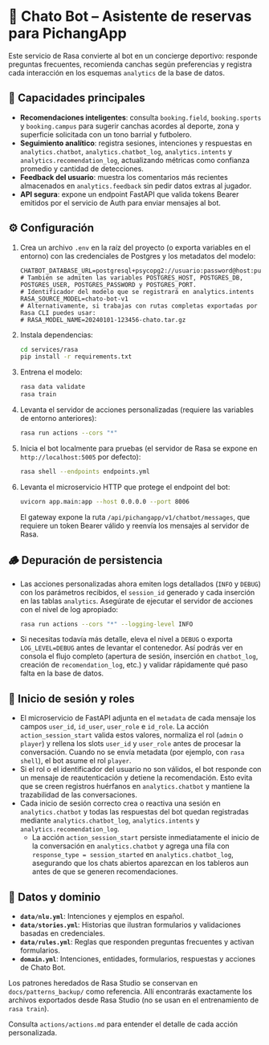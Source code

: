 # 🤖 Chato Bot – Asistente de reservas para PichangApp

Este servicio de Rasa convierte al bot en un concierge deportivo: responde preguntas frecuentes, recomienda canchas según preferencias y registra cada interacción en los esquemas `analytics` de la base de datos.

## 🚀 Capacidades principales
- **Recomendaciones inteligentes**: consulta `booking.field`, `booking.sports` y `booking.campus` para sugerir canchas acordes al deporte, zona y superficie solicitada con un tono barrial y futbolero.
- **Seguimiento analítico**: registra sesiones, intenciones y respuestas en `analytics.chatbot`, `analytics.chatbot_log`, `analytics.intents` y `analytics.recomendation_log`, actualizando métricas como confianza promedio y cantidad de detecciones.
- **Feedback del usuario**: muestra los comentarios más recientes almacenados en `analytics.feedback` sin pedir datos extras al jugador.
- **API segura**: expone un endpoint FastAPI que valida tokens Bearer emitidos por el servicio de Auth para enviar mensajes al bot.

## ⚙️ Configuración

1. Crea un archivo `.env` en la raíz del proyecto (o exporta variables en el entorno) con las credenciales de Postgres y los metadatos del modelo:
   ```env
   CHATBOT_DATABASE_URL=postgresql+psycopg2://usuario:password@host:puerto/pichangapp
   # También se admiten las variables POSTGRES_HOST, POSTGRES_DB, POSTGRES_USER, POSTGRES_PASSWORD y POSTGRES_PORT.
   # Identificador del modelo que se registrará en analytics.intents
   RASA_SOURCE_MODEL=chato-bot-v1
   # Alternativamente, si trabajas con rutas completas exportadas por Rasa CLI puedes usar:
   # RASA_MODEL_NAME=20240101-123456-chato.tar.gz
   ```
2. Instala dependencias:
   ```bash
   cd services/rasa
   pip install -r requirements.txt
   ```
3. Entrena el modelo:
   ```bash
   rasa data validate
   rasa train
   ```
4. Levanta el servidor de acciones personalizadas (requiere las variables de entorno anteriores):
   ```bash
   rasa run actions --cors "*"
   ```
5. Inicia el bot localmente para pruebas (el servidor de Rasa se expone en `http://localhost:5005` por defecto):
   ```bash
   rasa shell --endpoints endpoints.yml
   ```
6. Levanta el microservicio HTTP que protege el endpoint del bot:

   ```bash
   uvicorn app.main:app --host 0.0.0.0 --port 8006
   ```

   El gateway expone la ruta `/api/pichangapp/v1/chatbot/messages`, que requiere un token Bearer válido y reenvía los mensajes al servidor de Rasa.

## 🪵 Depuración de persistencia

- Las acciones personalizadas ahora emiten logs detallados (`INFO` y `DEBUG`) con los parámetros recibidos, el `session_id` generado y cada inserción en las tablas `analytics`. Asegúrate de ejecutar el servidor de acciones con el nivel de log apropiado:
  ```bash
  rasa run actions --cors "*" --logging-level INFO
  ```
- Si necesitas todavía más detalle, eleva el nivel a `DEBUG` o exporta `LOG_LEVEL=DEBUG` antes de levantar el contenedor. Así podrás ver en consola el flujo completo (apertura de sesión, inserción en `chatbot_log`, creación de `recomendation_log`, etc.) y validar rápidamente qué paso falta en la base de datos.

## 🔐 Inicio de sesión y roles

- El microservicio de FastAPI adjunta en el `metadata` de cada mensaje los campos `user_id`, `id_user`, `user_role` e `id_role`. La acción `action_session_start` valida estos valores, normaliza el rol (`admin` o `player`) y rellena los slots `user_id` y `user_role` antes de procesar la conversación. Cuando no se envía metadata (por ejemplo, con `rasa shell`), el bot asume el rol `player`.
- Si el rol o el identificador del usuario no son válidos, el bot responde con un mensaje de reautenticación y detiene la recomendación. Esto evita que se creen registros huérfanos en `analytics.chatbot` y mantiene la trazabilidad de las conversaciones.
- Cada inicio de sesión correcto crea o reactiva una sesión en `analytics.chatbot` y todas las respuestas del bot quedan registradas mediante `analytics.chatbot_log`, `analytics.intents` y `analytics.recomendation_log`.
  - La acción `action_session_start` persiste inmediatamente el inicio de la conversación en `analytics.chatbot` y agrega una fila con `response_type = session_started` en `analytics.chatbot_log`, asegurando que los chats abiertos aparezcan en los tableros aun antes de que se generen recomendaciones.

## 🧪 Datos y dominio

- **`data/nlu.yml`**: Intenciones y ejemplos en español.
- **`data/stories.yml`**: Historias que ilustran formularios y validaciones basadas en credenciales.
- **`data/rules.yml`**: Reglas que responden preguntas frecuentes y activan formularios.
- **`domain.yml`**: Intenciones, entidades, formularios, respuestas y acciones de Chato Bot.

Los patrones heredados de Rasa Studio se conservan en `docs/patterns_backup/` como referencia. Allí encontrarás exactamente los archivos exportados desde Rasa Studio (no se usan en el entrenamiento de `rasa train`).

Consulta `actions/actions.md` para entender el detalle de cada acción personalizada.

